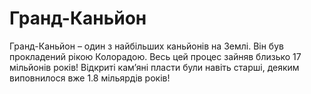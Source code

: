 # Гранд-Каньйон

Гранд-Каньйон – один з найбільших каньйонів на Землі. Він був прокладений рікою
Колорадою. Весь цей процес зайняв близько 17 мільйонів років! Відкриті кам’яні
пласти були навіть старші, деяким виповнилося вже 1.8 мільярдів років!
